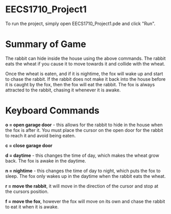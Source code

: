 # EECS1710_Project1

To run the project, simply open EECS1710_Project1.pde and click "Run".

# Summary of Game

The rabbit can hide inside the house using the above commands. The rabbit eats the wheat if you cause it to move towards it and collide with the wheat.

Once the wheat is eaten, and if it is nightime, the fox will wake up and start to chase the rabbit. If the rabbit does not make it back into the house before it is caught by the fox, then the fox will eat the rabbit. The fox is always attracted to the rabbit, chasing it whenever it is awake.

# Keyboard Commands

**o = open garage door** - this allows for the rabbit to hide in the house when the fox is after it. You must place the cursor on the open door for the rabbit to reach it and avoid being eaten.

**c = close garage door**

**d = daytime** - this changes the time of day, which makes the wheat grow back. The fox is awake in the daytime.

**n = nightime** - this changes the time of day to night, which puts the fox to sleep. The fox only wakes up in the daytime when the rabbit eats the wheat.
 
**r = move the rabbit**, it will move in the direction of the cursor and stop at the cursors position. 

**f = move the fox**, however the fox will move on its own and chase the rabbit to eat it when it is awake.





